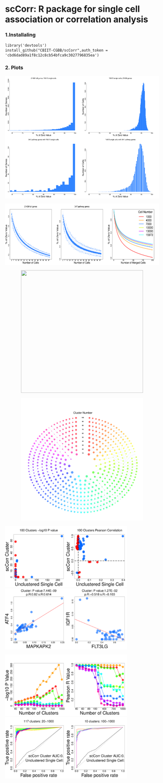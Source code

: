 scCorr: R package for single cell association or correlation analysis
=====================================================================

### 1.Installaling

    library('devtools')
    install_github("CBIIT-CGBB/scCorr",auth_token = 'cbd6dad89a1f8c12c8cb54bfca9c3027796835ea')

### 2. Plots
<p align="center">
<img src="Image/1_ABCD.png" width="600" height="400">  
</p>

<p align="center">
<img src="Image/1_EFG.png" width="600" height="200">
</p>

<p align="center">
<img src="Image/1_HIJK.png" width="400" height="400">
</p>

<p align="center">
<img src="Image/1_l.png" width="400" height="400">
</p>

<img src="Image/2_AB.png" width="400" height="200"><img src="Image/2_CD.png" width="400" height="200">

<img src="Image/2_EF.png" width="400" height="200"><img src="Image/2_GH.png" width="400" height="200">
